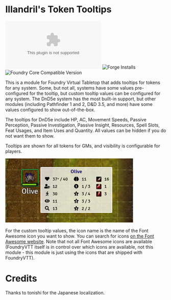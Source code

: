 # Illandril's Token Tooltips
![Latest Release Download Count](https://img.shields.io/github/downloads/illandril/FoundryVTT-token-tooltips/latest/module.zip?color=4b0000&label=Downloads)
![Forge Installs](https://img.shields.io/badge/dynamic/json?color=4b0000&label=Forge%20Installs&query=package.installs&url=http%3A%2F%2Fforge-vtt.com%2Fapi%2Fbazaar%2Fpackage%2Fillandril-token-tooltips&suffix=%25)
![Foundry Core Compatible Version](https://img.shields.io/badge/dynamic/json?color=4b0000&label=Foundry%20Version&query=$.compatibleCoreVersion&url=https%3A%2F%2Fgithub.com%2Fillandril%2FFoundryVTT-token-tooltips%2Freleases%2Flatest%2Fdownload%2Fmodule.json)

This is a module for Foundry Virtual Tabletop that adds tooltips for tokens for any system. Some, but not all, systems have some values pre-configured for the tooltip, but custom tooltip values can be configured for any system. The DnD5e system has the most built-in support, but other modules (including Pathfinder 1 and 2, D&D 3.5, and more) have some values configured to show out-of-the-box.

The tooltips for DnD5e include HP, AC, Movement Speeds, Passive Perception, Passive Investigation, Passive Insight, Resources, Spell Slots, Feat Usages, and Item Uses and Quantity. All values can be hidden if you do not want them to show.

Tooltips are shown for all tokens for GMs, and visibility is configurable for players.

![Screenshot showing tooltips for Olive](/screenshots/example-b.png?raw=true)


For the custom tooltip values, the icon name is the name of the Font Awesome icon you want to show. You can search for icons [on the Font Awesome website](https://fontawesome.com/icons). Note that not all Font Awesome icons are available (FoundryVTT itself is in control over which icons are available, not this module - this module is just using the icons that are shipped with FoundryVTT).


# Credits
Thanks to tonishi for the Japanese localization.
